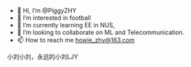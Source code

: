- 👋 Hi, I’m @PiggyZHY
- 👀 I’m interested in football
- 🌱 I’m currently learning EE in NUS,
- 💞️ I’m looking to collaborate on ML and Telecommunication.
- 📫 How to reach me howie_zhy@163.com

<!---
PiggyZHY/PiggyZHY is a ✨ special ✨ repository because its `README.md` (this file) appears on your GitHub profile.
You can click the Preview link to take a look at your changes.
--->
小刘小刘，永远的小刘LJY
